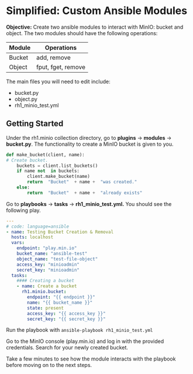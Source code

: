 # Simplified: Custom Ansible Modules
**Objective:** Create two ansible modules to interact with MinIO: bucket and object. The two modules should have the following operations:

| Module |     Operations     | 
|--------|--------------------|
| Bucket | add, remove		  |
| Object | fput, fget, remove |

The main files you will need to edit include: 
- bucket.py
- object.py 
- rh1_minio_test.yml 


## Getting Started 

Under the rh1.minio collection directory, go to **plugins** &rarr; **modules** &rarr; **bucket.py**. The functionality to create a MinIO bucket is given to you. 
```python
def make_bucket(client, name):
# Create bucket.
	buckets = client.list_buckets()
	if name not  in buckets:
		client.make_bucket(name)
		return  "Bucket"  + name +  "was created."
	else:
		return  "Bucket"  + name +  "already exists"
```

Go to **playbooks** &rarr; **tasks** &rarr; **rh1_minio_test.yml.**  You should see the following play. 
```yaml
---
# code: language=ansible
- name: Testing Bucket Creation & Removal
  hosts: localhost
  vars:
    endpoint: "play.min.io"
    bucket_name: "ansible-test"
    object_name: "test-file-object"
    access_key: "minioadmin"
    secret_key: "minioadmin"
  tasks:
    #### Creating a bucket
    - name: Create a bucket
      rh1.minio.bucket:
        endpoint: "{{ endpoint }}"
        name: "{{ bucket_name }}"
        state: present
        access_key: "{{ access_key }}"
        secret_key: "{{ secret_key }}"
```

Run the playbook with `ansible-playbook rh1_minio_test.yml`

Go to the MinIO console (play.min.io) and log in with the provided credentials. Search for your newly created bucket. 

Take a few minutes to see how the module interacts with the playbook before moving on to the next steps. 



